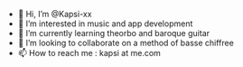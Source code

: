 - 👋 Hi, I’m @Kapsi-xx
- 👀 I’m interested in music and app development
- 🌱 I’m currently learning theorbo and baroque guitar 
- 💞️ I’m looking to collaborate on a method of basse chiffree
- 📫 How to reach me : kapsi at me.com
